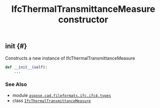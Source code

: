 ﻿---
title: IfcThermalTransmittanceMeasure constructor
second_title: Aspose.CAD for Python via .NET API References
description: 
type: docs
weight: 10
url: /python-net/aspose.cad.fileformats.ifc.ifc4.types/ifcthermaltransmittancemeasure/__init__/
is_root: false
---

## __init__ {#}

Constructs a new instance of IfcThermalTransmittanceMeasure



```python
def __init__(self):
    ...
```





### See Also
* module [`aspose.cad.fileformats.ifc.ifc4.types`](../../)
* class [`IfcThermalTransmittanceMeasure`](/cad/python-net/aspose.cad.fileformats.ifc.ifc4.types/ifcthermaltransmittancemeasure)
